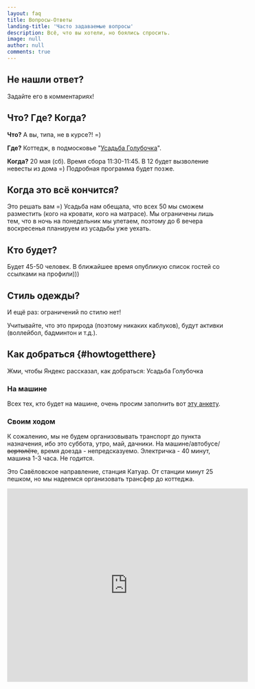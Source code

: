 ```yaml
---
layout: faq
title: Вопросы-Ответы
landing-title: 'Часто задаваемые вопросы'
description: Всё, что вы хотели, но боялись спросить.
image: null
author: null
comments: true
---
```

## Не нашли ответ?

Задайте его в комментариях!

## Что? Где? Когда?

**Что?** А вы, типа, не в курсе?! =)

**Где?** Коттедж, в подмосковье "[Усадьба Голубочка](https://голубочка.рф)".

**Когда?** 20 мая (сб). Время сбора 11:30-11:45. В 12 будет вызволение невесты из дома =)
Подробная программа будет позже.

## Когда это всё кончится?

Это решать вам =) Усадьба нам обещала, что всех 50 мы сможем разместить (кого на
кровати, кого на матрасе). Мы ограничены лишь тем, что в ночь на понедельник мы
улетаем, поэтому до 6 вечера воскресенья планируем из усадьбы уже уехать.

## Кто будет?

Будет 45-50 человек. В ближайшее время опубликую список гостей со ссылками на профили)))

## Стиль одежды?

И ещё раз: ограничений по стилю нет!

Учитывайте, что это природа (поэтому никаких каблуков), будут активки (воллейбол,
  бадминтон и т.д.).

## Как добраться {#howtogetthere}

<script src="https://api-maps.yandex.ru/2.1/?lang=ru_RU&load=Geolink"
 type="text/javascript"></script>
Жми, чтобы Яндекс рассказал, как добраться: <span class="ymaps-geolink" data-type="biz"
    data-bounds="[[56.104088, 37.482894],[56.086852, 37.503901]]"
    data-description="Большой розоватый дом. Вам сюда!">Усадьба Голубочка</span>

### На машине

Всех тех, кто будет на машине, очень просим заполнить вот [эту анкету](https://goo.gl/forms/I9TitTKyQxmzDMj02).

### Своим ходом

К сожалению, мы не будем организовывать транспорт до пункта назначения, ибо
это суббота, утро, май, дачники. На машине/автобусе/~~вертолёте~~, время доезда -
 непредсказуемо. Электричка - 40 минут, машина 1-3 часа. Не годится.

Это Савёловское направление, станция Катуар. От станции минут 25 пешком, но мы надеемся организовать трансфер до коттеджа.

<iframe src="https://api-maps.yandex.ru/frame/v1/-/C6ewZLj4" width="560" height="450" frameborder="0"></iframe>
